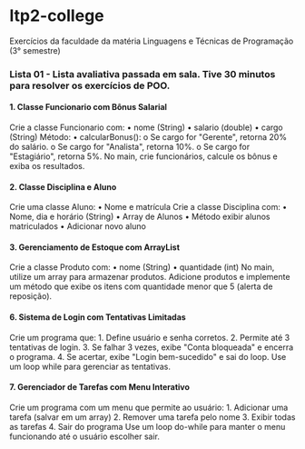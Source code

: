 # ltp2-college

Exercícios da faculdade da matéria Linguagens e Técnicas de Programação (3° semestre)

<h3>Lista 01 - Lista avaliativa passada em sala. Tive 30 minutos para resolver os exercícios de POO.</h3>

<h4>1. Classe Funcionario com Bônus Salarial</h4>
Crie a classe Funcionario com:
• nome (String)
• salario (double)
• cargo (String)
Método:
• calcularBonus():
o Se cargo for "Gerente", retorna 20% do salário.
o Se cargo for "Analista", retorna 10%.
o Se cargo for "Estagiário", retorna 5%.
No main, crie funcionários, calcule os bônus e exiba os resultados.

<h4> 2. Classe Disciplina e Aluno </h4>
Crie uma classe Aluno:
• Nome e matrícula
Crie a classe Disciplina com:
• Nome, dia e horário (String)
• Array de Alunos
• Método exibir alunos matriculados
• Adicionar novo aluno

<h4>3. Gerenciamento de Estoque com ArrayList</h4>
Crie a classe Produto com:
• nome (String)
• quantidade (int)
No main, utilize um array para armazenar produtos.
Adicione produtos e implemente um método que exibe os itens com quantidade
menor que 5 (alerta de reposição).

<h4>6. Sistema de Login com Tentativas Limitadas</h4>
Crie um programa que:
1. Define usuário e senha corretos.
2. Permite até 3 tentativas de login.
3. Se falhar 3 vezes, exibe "Conta bloqueada" e encerra o programa.
4. Se acertar, exibe "Login bem-sucedido" e sai do loop.
Use um loop while para gerenciar as tentativas.

<h4>7. Gerenciador de Tarefas com Menu Interativo</h4>
Crie um programa com um menu que permite ao usuário:
1. Adicionar uma tarefa (salvar em um array)
2. Remover uma tarefa pelo nome
3. Exibir todas as tarefas
4. Sair do programa
Use um loop do-while para manter o menu funcionando até o usuário escolher
sair.
